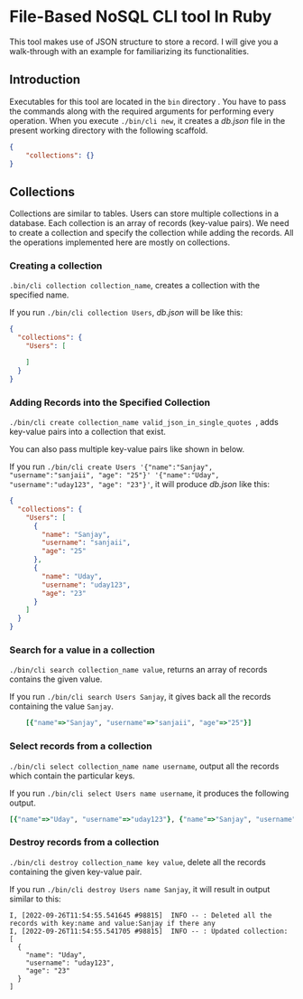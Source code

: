 
# File-Based NoSQL CLI tool In Ruby

This tool makes use of JSON structure to store a record.
I will give you a walk-through with an example for familiarizing its functionalities.

## Introduction

Executables for this tool are located in the  `bin`  directory .
You have to pass the commands along with the required arguments for performing every operation.
When you execute `./bin/cli new`, it creates a *db.json* file in the present working directory with the following scaffold.

```json
{
	"collections": {}
}
```

## Collections

Collections are similar to tables.
Users can store multiple collections in a database.
Each collection is an array of records (key-value pairs).
We need to create a collection and specify the collection while adding the records.
All the operations implemented here are mostly on collections.

### Creating a collection

`.bin/cli collection collection_name`, creates a collection with the specified name.

If you run `./bin/cli collection Users`, *db.json* will be like this:

```json
{
  "collections": {
    "Users": [

    ]
  }
}
```

### Adding Records into the Specified Collection

`./bin/cli create collection_name valid_json_in_single_quotes `, adds key-value pairs into a collection that exist.

You can also pass multiple key-value pairs like shown in below.

If you run `./bin/cli create Users '{"name":"Sanjay", "username":"sanjaii", "age": "25"}' '{"name":"Uday", "username":"uday123", "age": "23"}'`, it will produce *db.json* like this:

```json
{
  "collections": {
    "Users": [
      {
        "name": "Sanjay",
        "username": "sanjaii",
        "age": "25"
      },
      {
        "name": "Uday",
        "username": "uday123",
        "age": "23"
      }
    ]
  }
}
```

### Search for a value in a collection

`./bin/cli search collection_name value`, returns an array of records contains the given value.

If you run `./bin/cli search Users Sanjay`, it gives back all the records containing the value `Sanjay`.

```ruby
	[{"name"=>"Sanjay", "username"=>"sanjaii", "age"=>"25"}]
```

### Select records from a collection

`./bin/cli select collection_name name username`, output all the records which contain the particular keys.

If you run `./bin/cli select Users name username`, it produces the following output.

```ruby
[{"name"=>"Uday", "username"=>"uday123"}, {"name"=>"Sanjay", "username"=>"sanjaii"}]
 ```

### Destroy records from a collection

`./bin/cli destroy collection_name key value`, delete all the records containing the given key-value pair.

If you run `./bin/cli destroy Users name Sanjay`, it will result in output similar to this:

```text
I, [2022-09-26T11:54:55.541645 #98815]  INFO -- : Deleted all the records with key:name and value:Sanjay if there any
I, [2022-09-26T11:54:55.541705 #98815]  INFO -- : Updated collection: [
  {
    "name": "Uday",
    "username": "uday123",
    "age": "23"
  }
]
```
